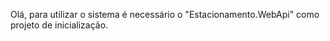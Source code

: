 Olá, para utilizar o sistema é necessário o "Estacionamento.WebApi" como projeto de inicialização.

